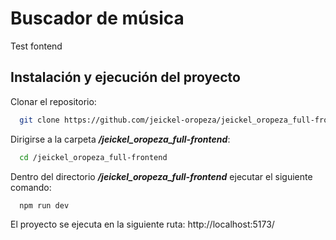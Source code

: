# Buscador de música

Test fontend


## Instalación y ejecución del proyecto

Clonar el repositorio:
```bash
  git clone https://github.com/jeickel-oropeza/jeickel_oropeza_full-frontend.git
```

Dirigirse a la carpeta ***/jeickel_oropeza_full-frontend***:
```bash
  cd /jeickel_oropeza_full-frontend
```

Dentro del directorio ***/jeickel_oropeza_full-frontend*** ejecutar el siguiente comando:
```bash
  npm run dev
```

El proyecto se ejecuta en la siguiente ruta: http://localhost:5173/

